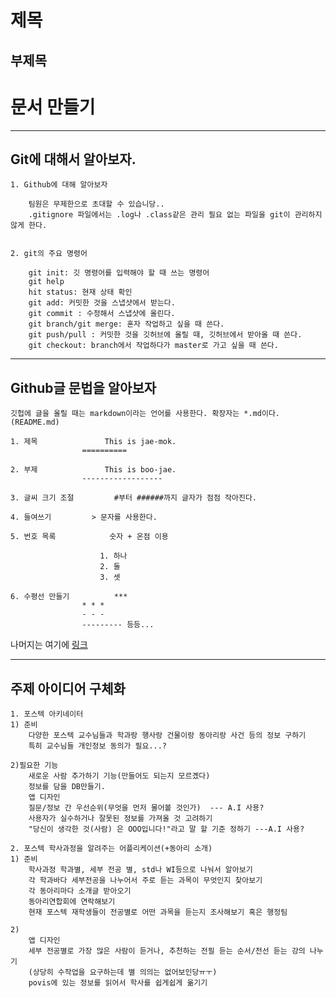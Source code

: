 제목
====
부제목
------


# 문서 만들기

--------------------
## Git에 대해서 알아보자.

```
1. Github에 대해 알아보자
	
	팀원은 무제한으로 초대할 수 있습니당..
	.gitignore 파일에서는 .log나 .class같은 관리 필요 없는 파일을 git이 관리하지 않게 한다.


2. git의 주요 명령어

	git init: 깃 명령어를 입력해야 할 때 쓰는 명령어
	git help
	hit status: 현재 상태 확인
	git add: 커밋한 것을 스냅샷에서 받는다.
	git commit : 수정해서 스냅샷에 올린다.
	git branch/git merge: 혼자 작업하고 싶을 때 쓴다.
	git push/pull : 커밋한 것을 깃허브에 올릴 때, 깃허브에서 받아올 때 쓴다.
	git checkout: branch에서 작업하다가 master로 가고 싶을 때 쓴다.
```

-----------------
## Github글 문법을 알아보자


```
깃헙에 글을 올릴 때는 markdown이라는 언어를 사용한다. 확장자는 *.md이다. (README.md)

1. 제목				This is jae-mok.
				==========

2. 부제				This is boo-jae.
				------------------

3. 글씨 크기 조절			#부터 ######까지 글자가 점점 작아진다.

4. 들여쓰기			> 문자를 사용한다.

5. 번호 목록			숫자 + 온점 이용

					1. 하나
					2. 둘
					3. 셋

6. 수평선 만들기			***
				* * *
				- - -
				--------- 등등...

```

나머지는 여기에
[링크](https://github.com/edrakin/mine1/blob/master/%EB%A7%88%ED%81%AC%EB%8B%A4%EC%9A%B4%20%EC%97%B0%EC%8A%B5.md)



------------------
## 주제 아이디어 구체화

```
1. 포스텍 아키네이터
1) 준비
	다양한 포스텍 교수님들과 학과랑 행사랑 건물이랑 동아리랑 사건 등의 정보 구하기
	특히 교수님들 개인정보 동의가 필요...?

2)필요한 기능
	새로운 사람 추가하기 기능(만들어도 되는지 모르곘다)
	정보를 담을 DB만들기.
	앱 디자인
	질문/정보 간 우선순위(무엇을 먼저 물어볼 것인가)  --- A.I 사용?
	사용자가 실수하거나 잘못된 정보를 가져올 것 고려하기
	"당신이 생각한 것(사람) 은 OOO입니다!"라고 말 할 기준 정하기 ---A.I 사용?
```

```
2. 포스텍 학사과정을 알려주는 어플리케이션(+동아리 소개)
1) 준비
	학사과정 학과별, 세부 전공 별, std나 WI등으로 나눠서 알아보기
	각 학과바다 세부전공을 나누어서 주로 듣는 과목이 무엇인지 찾아보기
	각 동아리마다 소개글 받아오기
	동아리연합회에 연락해보기
	현재 포스텍 재학생들이 전공별로 어떤 과목을 듣는지 조사해보기 혹은 행정팀

2)
	앱 디자인
	세부 전공별로 가장 많은 사람이 듣거나, 추천하는 전필 듣는 순서/전선 듣는 강의 나누기
	(상당히 수작업을 요구하는데 별 의의는 없어보인당ㅠㅜ)
	povis에 있는 정보를 읽어서 학사를 쉽게쉽게 옮기기
```
